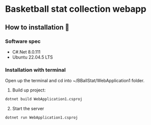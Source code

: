 # Basketball stat collection webapp

## How to installation 🚀

### Software spec
- C#.Net 8.0.111
- Ubuntu 22.04.5 LTS

### Installation with terminal

Open up the terminal and cd into ~/BBallStat/WebApplication1 folder.

1. Build up project:
```bash
dotnet build WebApplication1.csproj
```

2. Start the server
```bash
dotnet run WebApplication1.csproj
```
